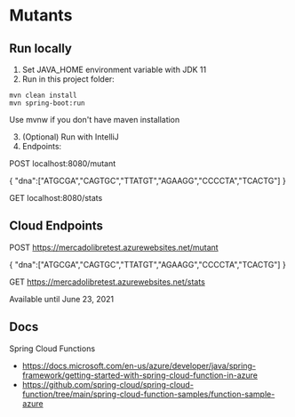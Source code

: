 # Mutants

## Run locally

1. Set JAVA_HOME environment variable with JDK 11
2. Run in this project folder:

````
mvn clean install
mvn spring-boot:run
````

Use mvnw if you don't have maven installation

3. (Optional) Run with IntelliJ
4. Endpoints:

POST localhost:8080/mutant

{
 "dna":["ATGCGA","CAGTGC","TTATGT","AGAAGG","CCCCTA","TCACTG"]
}

GET localhost:8080/stats

## Cloud Endpoints

POST https://mercadolibretest.azurewebsites.net/mutant

{
"dna":["ATGCGA","CAGTGC","TTATGT","AGAAGG","CCCCTA","TCACTG"]
}

GET https://mercadolibretest.azurewebsites.net/stats

Available until June 23, 2021

## Docs

Spring Cloud Functions

* https://docs.microsoft.com/en-us/azure/developer/java/spring-framework/getting-started-with-spring-cloud-function-in-azure
* https://github.com/spring-cloud/spring-cloud-function/tree/main/spring-cloud-function-samples/function-sample-azure